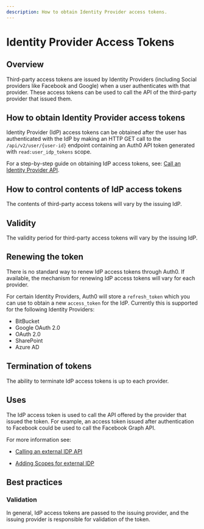 ```yaml
---
description: How to obtain Identity Provider access tokens.
---
```

# Identity Provider Access Tokens

## Overview

Third-party access tokens are issued by Identity Providers (including Social providers like Facebook and Google) when a user authenticates with that provider. These access tokens can be used to call the API of the third-party provider that issued them.

## How to obtain Identity Provider access tokens

Identity Provider (IdP) access tokens can be obtained after the user has authenticated with the IdP by making an HTTP GET call to the `/api/v2/user/{user-id}` endpoint containing an Auth0 API token generated with  `read:user_idp_tokens` scope. 

For a step-by-step guide on obtaining IdP access tokens, see: [Call an Identity Provider API](/what-to-do-once-the-user-is-logged-in/calling-an-external-idp-api).

## How to control contents of IdP access tokens

The contents of third-party access tokens will vary by the issuing IdP.

## Validity

The validity period for third-party access tokens will vary by the issuing IdP.

## Renewing the token

There is no standard way to renew IdP access tokens through Auth0. If available, the mechanism for renewing IdP access tokens will vary for each provider.

For certain Identity Providers, Auth0 will store a `refresh_token` which you can use to obtain a new `access_token` for the IdP. Currently this is supported for the following Identity Providers:

* BitBucket
* Google OAuth 2.0
* OAuth 2.0
* SharePoint
* Azure AD

## Termination of tokens

The ability to terminate IdP access tokens is up to each provider.

## Uses

The IdP access token is used to call the API offered by the provider that issued the token. For example, an access token issued after authentication to Facebook could be used to call the Facebook Graph API.

For more information see:

* [Calling an external IDP API](/what-to-do-once-the-user-is-logged-in/calling-an-external-idp-api)

* [Adding Scopes for external IDP](/what-to-do-once-the-user-is-logged-in/adding-scopes-for-an-external-idp)

## Best practices

### Validation

In general, IdP access tokens are passed to the issuing provider, and the issuing provider is responsible for validation of the token.
